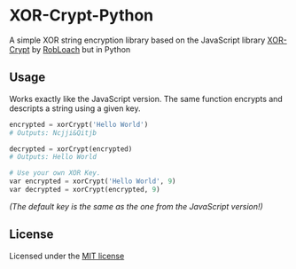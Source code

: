 # XOR-Crypt-Python

A simple XOR string encryption library based on the JavaScript library [XOR-Crypt](https://github.com/RobLoach/xor-crypt) by [RobLoach](https://github.com/RobLoach) but in Python

## Usage

Works exactly like the JavaScript version. The same function encrypts and descripts a string using a given key.

```python
encrypted = xorCrypt('Hello World')
# Outputs: Ncjji&Qitjb

decrypted = xorCrypt(encrypted)
# Outputs: Hello World

# Use your own XOR Key.
var encrypted = xorCrypt('Hello World', 9)
var decrypted = xorCrypt(encrypted, 9)
```

_(The default key is the same as the one from the JavaScript version!)_

## License

Licensed under the [MIT license](https://opensource.org/licenses/MIT)
